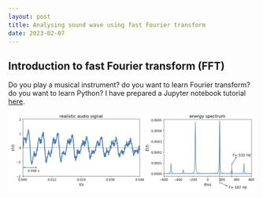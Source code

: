 ```yaml
---
layout: post
title: Analysing sound wave using fast Fourier transform
date: 2023-02-07
---
```


## Introduction to fast Fourier transform (FFT)

Do you play a musical instrument? do you want to learn Fourier transform? do you want to learn Python? I have prepared a Jupyter notebook tutorial [here].

<img src="https://raw.githubusercontent.com/elsentjhung/elsentjhung.github.io/master/_figures/Fourier-transform.png" alt="drawing" width="800"/>

[here]: https://nbviewer.org/github/elsentjhung/sound-wave-analyser/blob/master/sound_analyser.ipynb
